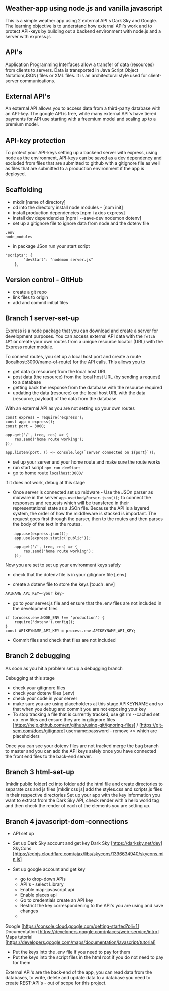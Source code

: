 ## Weather-app using node.js and vanilla javascript

This is a simple weather app using 2 external API's Dark Sky and Google. The learning objective is to understand how external API's work and to protect API-keys by building out a backend environment with node.js and a server with express.js

## API's

Application Programming Interfaces allow a transfer of data (resources) from clients to servers. Data is transported in Java Script Object Notation(JSON) files or XML files. It is an architectural style used for client-server communications.

## External API's 

An external API allows you to access data from a third-party database with an API-key. The google API is free, while many external API's have tiered payments for API use starting with a freemium model and scaling up to a premium model. 

## API-key protection

To protect your API-keys setting up a backend server with express, using node as the environment, API-keys can be saved as a dev dependency and excluded from files that are submitted to github with a gitignore file as well as files that are submitted to a production environment if the app is deployed.

## Scaffolding 

- mkdir [name of directory]
- cd into the directory install node modules - [npm init] 
- install production dependencies [npm i axios express]
- install dev dependencies [npm i --save-dev nodemon dotenv]
- set up a gitignore file to ignore data from node and the dotenv file

```
.env
node_modules
```
- in package JSon run your start script

```
"scripts": {
		"devStart": "nodemon server.js"
	},
```    

## Version control - GitHub

- create a git repo
- link files to origin
- add and commit initial files

## Branch 1 server-set-up

Express is a node package that you can download and create a server for development purposes. You can access external API data with the ```fetch API``` or create your own routes from a unique resource locator (URL) with the Express router module.

To connect routes, you set up a local host port and create a route (localhost:3000/name-of-route) for the API calls. This allows you to
 - get data (a resource) from the local host URL
 - post data (the resource) from the local host URL (by sending a request) to a database
 - getting back the response from the database with the resource required
 - updating the data (resource) on the local host URL with the data (resource, payload) of the data from the database

With an external API as you are not setting up your own routes

```
const express = require('express');
const app = express();
const port = 3000;

app.get('/', (req, res) => {
	res.send('home route working');
});

app.listen(port, () => console.log(`server connected on ${port}`));
```   

 - set up your server and your home route and make sure the route works 
 - run start script 
```npm run devStart```
- go to home route
 ```localhost:3000/```

if it does not work, debug at this stage

- Once server is connected set up midware -  Use the JSOn parser as midware in the server ```app.use(bodyParser.json());``` to connect the responses and requests which will be transfered in their representational state as a JSOn file. Because the API is a layered system, the order of how the middleware is stacked is important. The request goes first through the parser, then to the routes and then parses the body of the text in the routes. 

```
    app.use(express.json());
    app.use(express.static('public'));

    app.get('/', (req, res) => {
        res.send('home route working');
    });
```

Now you are set to set up your environment keys safely
- check that the dotenv file is in your gitignore file 
[.env]

- create a dotenv file to store the keys
[touch .env]

```
APINAME_API_KEY=<your key>
```

- go to your server.js file and ensure that the .env files are not included in the development files

```
if (process.env.NODE_ENV !== 'production') {
	require('dotenv').config();
}
const APIKEYNAME_API_KEY = process.env.APIKEYNAME_API_KEY;
```
- Commit files and check that files are not included

## Branch 2 debugging

As soon as you hit a problem set up a debugging branch

Debugging at this stage
- check your gitignore files
- check your dotenv files (.env)
- check your code in your server
- make sure you are using placeholders at this stage APIKEYNAME and <your key> so that when you debug and commit you are not exposing your key
-  To stop tracking a file that is currently tracked, use git rm --cached set up .env files and ensure they are in gitignore files [https://help.github.com/en/github/using-git/ignoring-files] / [https://git-scm.com/docs/gitignore] username:password - remove <> which are placeholders

Once you can see your dotenv files are not tracked merge the bug branch to master and you can add the API keys safely once you have connected the front end files to the back-end server.

## Branch 3 html-set-up
[mkdir public folder] cd into folder add the html file and create directories to separate css and js files
[mkdir css js] add the styles.css and scripts.js files in their respective directories
Set up your app with the key information you want to extract from the Dark Sky API, check render with a hello world tag and then check the render of each of the elements you are setting up.

## Branch 4 javascript-dom-connections

- API set up
- Set up Dark Sky account and get key
Dark Sky [https://darksky.net/dev]
SkyCons [https://cdnjs.cloudflare.com/ajax/libs/skycons/1396634940/skycons.min.js]

- Set up google account and get key 
    - go to drop-down APIs
    - API's - select Library
    - Enable map-javascript api
    - Enable places api
    - Go to credentials create an API key
    - Restrict the key correspondening to the API's you are using and save changes 
    - 
Google [https://console.cloud.google.com/getting-started?pli=1]
Documentation [https://developers.google.com/places/web-service/intro]
Maps tutorial [https://developers.google.com/maps/documentation/javascript/tutorial] 

- Put the keys into the .env file if you need to pay for them
- Put the keys into the script files in the html root if you do not need to pay for them

External API's are the back-end of the app, you can read data from the databases, to write, delete and update data to a database you need to create REST-API's - out of scope for this project.



